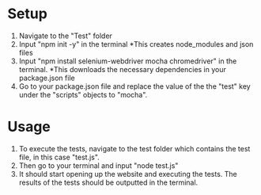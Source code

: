 # Setup

1. Navigate to the "Test" folder 
2. Input "npm init -y" in the terminal *This creates node_modules and json files
3. Input "npm install selenium-webdriver mocha chromedriver" in the terminal. *This downloads the necessary dependencies in your package.json file
4. Go to your package.json file and replace the value of the the "test" key under the "scripts" objects to "mocha".

# Usage

1. To execute the tests, navigate to the test folder which contains the test file, in this case "test.js".
2. Then go to your terminal and input "node test.js"
3. It should start opening up the website and executing the tests. The results of the tests should be outputted in the terminal.
